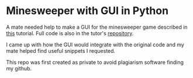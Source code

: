 # Minesweeper with GUI in Python
A mate needed help to make a GUI for the minesweeper game described in [this](https://www.askpython.com/python/examples/create-minesweeper-using-python) tutorial.
Full code is also in the tutor's [repository](https://github.com/Aprataksh/Minesweeper/blob/master/minesweeper.py).

I came up with how the GUI would integrate with the original code and my mate helped find useful snippets I requested.

This repo was first created as private to avoid plagiarism software finding my github.
